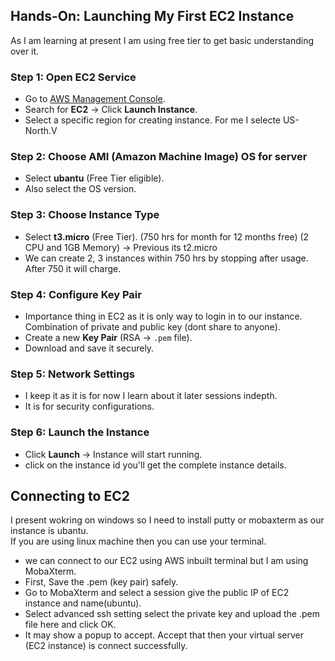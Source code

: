 ## Hands-On: Launching My First EC2 Instance
As I am learning at present I am using free tier to get basic understanding over it.

### Step 1: Open EC2 Service
- Go to [AWS Management Console](https://console.aws.amazon.com/).  
- Search for **EC2** → Click **Launch Instance**.
- Select a specific region for creating instance. For me I selecte US-North.V

### Step 2: Choose AMI (Amazon Machine Image) OS for server
- Select **ubantu** (Free Tier eligible).
- Also select the OS version.

### Step 3: Choose Instance Type
- Select **t3.micro** (Free Tier). (750 hrs for month for 12 months free) (2 CPU and 1GB Memory) -> Previous its t2.micro
- We can create 2, 3 instances within 750 hrs by stopping after usage. After 750 it will charge.

### Step 4: Configure Key Pair
- Importance thing in EC2 as it is only way to login in to our instance. Combination of private and public key (dont share to anyone).
- Create a new **Key Pair** (RSA → `.pem` file).  
- Download and save it securely.  

### Step 5: Network Settings
- I keep it as it is for now I learn about it later sessions indepth.
- It is for security configurations.
  
### Step 6: Launch the Instance
- Click **Launch** → Instance will start running.
- click on the instance id you'll get the complete instance details.
## Connecting to EC2
I present wokring on windows so I need to install putty or mobaxterm as our instance is ubantu.<br>
If you are using linux machine then you can use your terminal.
- we can connect to our EC2 using AWS inbuilt terminal but I am using MobaXterm.
- First, Save the .pem (key pair) safely.
- Go to MobaXterm and select a session give the public IP of EC2 instance and name(ubuntu).
- Select advanced ssh setting select the private key and upload the .pem file here and click OK.
- It may show a popup to accept. Accept that then your virtual server (EC2 instance) is connect successfully.
